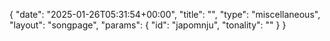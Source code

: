 {
    "date": "2025-01-26T05:31:54+00:00",
    "title": "",
    "type": "miscellaneous",
    "layout": "songpage",
    "params": {
        "id": "japomnju",
        "tonality": ""
    }
}